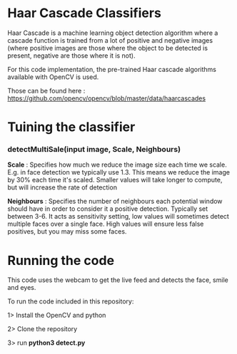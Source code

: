 # Haar Cascade Classifiers

Haar Cascade is a machine learning object detection algorithm where a cascade function is trained from a lot of positive and negative images (where positive images are those where the object to be detected is present, negative are those where it is not).

For this code implementation, the pre-trained Haar cascade algorithms available with OpenCV is used.

Those can be found here : https://github.com/opencv/opencv/blob/master/data/haarcascades



# Tuining the classifier

### **detectMultiSale(input image, Scale, Neighbours)**


**Scale** : Specifies how much we reduce the image size each time we scale. E.g. in face detection we typically use 1.3. This means we reduce the image by 30% each time it's scaled. Smaller values will take longer to compute, but will increase the rate of detection

**Neighbours** : Specifies the number of neighbours each potential window should have in order to consider it a positive detection. Typically set between 3-6. It acts as sensitivity setting, low values will sometimes detect multiple faces over a single face. High values will ensure less false positives, but you may miss some faces.

# Running the code
This code uses the webcam to get the live feed and detects the face, smile and eyes.

To run the code included in this repository:

1> Install the OpenCV and python

2> Clone the repository

3> run **python3 detect.py**


